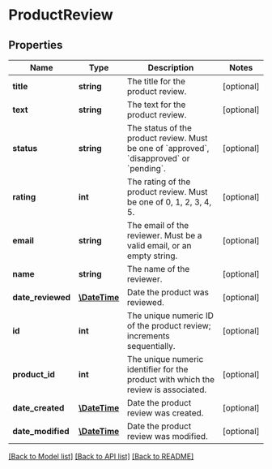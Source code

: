 # ProductReview

## Properties
Name | Type | Description | Notes
------------ | ------------- | ------------- | -------------
**title** | **string** | The title for the product review. | [optional] 
**text** | **string** | The text for the product review. | [optional] 
**status** | **string** | The status of the product review. Must be one of &#x60;approved&#x60;, &#x60;disapproved&#x60; or &#x60;pending&#x60;. | [optional] 
**rating** | **int** | The rating of the product review. Must be one of 0, 1, 2, 3, 4, 5. | [optional] 
**email** | **string** | The email of the reviewer. Must be a valid email, or an empty string. | [optional] 
**name** | **string** | The name of the reviewer. | [optional] 
**date_reviewed** | [**\DateTime**](\DateTime.md) | Date the product was reviewed. | [optional] 
**id** | **int** | The unique numeric ID of the product review; increments sequentially. | [optional] 
**product_id** | **int** | The unique numeric identifier for the product with which the review is associated. | [optional] 
**date_created** | [**\DateTime**](\DateTime.md) | Date the product review was created. | [optional] 
**date_modified** | [**\DateTime**](\DateTime.md) | Date the product review was modified. | [optional] 

[[Back to Model list]](../README.md#documentation-for-models) [[Back to API list]](../README.md#documentation-for-api-endpoints) [[Back to README]](../README.md)


